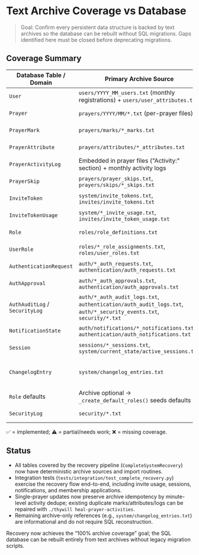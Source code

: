 # Text Archive Coverage vs Database

> Goal: Confirm every persistent data structure is backed by text archives so the database can be rebuilt without SQL migrations. Gaps identified here must be closed before deprecating migrations.

## Coverage Summary
| Database Table / Domain | Primary Archive Source | Import Support | Status |
| --- | --- | --- | --- |
| `User` | `users/YYYY_MM_users.txt` (monthly registrations) + `users/user_attributes.txt` | `TextImporterService._create_or_update_user()` + `_update_user_attributes()` | ✅ Covered |
| `Prayer` | `prayers/YYYY/MM/*.txt` (per-prayer files) | `TextImporterService._import_prayer_archive_file()` | ✅ Covered |
| `PrayerMark` | `prayers/marks/*_marks.txt` | `CompleteSystemRecovery._import_prayer_marks()` | ✅ Covered |
| `PrayerAttribute` | `prayers/attributes/*_attributes.txt` | `CompleteSystemRecovery._import_prayer_attributes()` | ✅ Covered |
| `PrayerActivityLog` | Embedded in prayer files ("Activity:" section) + monthly activity logs | Imported as part of `_import_prayer_archive_file()` | ✅ Covered |
| `PrayerSkip` | `prayers/prayer_skips.txt`, `prayers/skips/*_skips.txt` | `_import_prayer_skips()` | ✅ Covered |
| `InviteToken` | `system/invite_tokens.txt`, `invites/invite_tokens.txt` | `_import_invite_tokens()` | ✅ Covered |
| `InviteTokenUsage` | `system/*_invite_usage.txt`, `invites/invite_token_usage.txt` | `_import_invite_token_usage()` | ✅ Covered |
| `Role` | `roles/role_definitions.txt` | `_import_role_definitions()` | ✅ Covered |
| `UserRole` | `roles/*_role_assignments.txt`, `roles/user_roles.txt` | `_import_role_assignments()` | ✅ Covered |
| `AuthenticationRequest` | `auth/*_auth_requests.txt`, `authentication/auth_requests.txt` | `_import_auth_requests()` | ✅ Covered |
| `AuthApproval` | `auth/*_auth_approvals.txt`, `authentication/auth_approvals.txt` | `_import_auth_approvals()` | ✅ Covered |
| `AuthAuditLog` / `SecurityLog` | `auth/*_auth_audit_logs.txt`, `authentication/auth_audit_logs.txt`, `auth/*_security_events.txt`, `security/*.txt` | `_import_auth_audit_logs()`, `_import_security_events()` | ✅ Covered |
| `NotificationState` | `auth/notifications/*_notifications.txt`, `authentication/auth_notifications.txt` | `_import_notifications()` | ✅ Covered |
| `Session` | `sessions/*_sessions.txt`, `system/current_state/active_sessions.txt` | `import_sessions()` | ✅ Covered |
| `ChangelogEntry` | `system/changelog_entries.txt` | Reference only (not required in DB) | ✅ Archive-only reference |
| `Role` defaults | Archive optional → `_create_default_roles()` seeds defaults | ✅ Fall-back |
| `SecurityLog` | `security/*.txt` | `_import_security_events()` | ✅ Covered |

✅ = implemented; ⚠️ = partial/needs work; ❌ = missing coverage.

## Status
- All tables covered by the recovery pipeline (`CompleteSystemRecovery`) now have deterministic archive sources and import routines.
- Integration tests (`tests/integration/test_complete_recovery.py`) exercise the recovery flow end-to-end, including invite usage, sessions, notifications, and membership applications.
- Single-prayer updates now preserve archive idempotency by minute-level activity dedupe; existing duplicate marks/attributes/logs can be repaired with `./thywill heal-prayer-activities`.
- Remaining archive-only references (e.g., `system/changelog_entries.txt`) are informational and do not require SQL reconstruction.

Recovery now achieves the “100% archive coverage” goal; the SQL database can be rebuilt entirely from text archives without legacy migration scripts.
